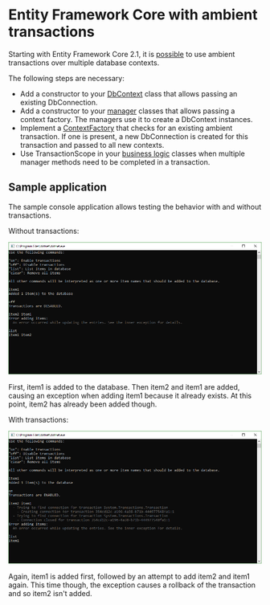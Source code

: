 # Entity Framework Core with ambient transactions

Starting with Entity Framework Core 2.1, it is [possible](https://docs.microsoft.com/en-us/ef/core/saving/transactions#using-systemtransactions) to use ambient transactions over multiple database contexts.

The following steps are necessary:

* Add a constructor to your [DbContext](Sample.EntityFramework/Context.cs) class that allows passing an existing DbConnection.
* Add a constructor to your [manager](Sample.EntityFramework/ItemManager.cs) classes that allows passing a context factory. The managers use it to create a DbContext instances.
* Implement a [ContextFactory](Sample.EntityFramework/TransactionAwareContextFactory.cs) that checks for an existing ambient transaction. If one is present, a new DbConnection is created for this transaction and passed to all new contexts.
* Use TransactionScope in your [business logic](Sample.BusinessLogic/ItemLogic.cs) classes when multiple manager methods need to be completed in a transaction.

## Sample application

The sample console application allows testing the behavior with and without transactions.

Without transactions:

![Behavior without transactions](images/off.png)

First, item1 is added to the database. Then item2 and item1 are added, causing an exception when adding item1 because it already exists. At this point, item2 has already been added though.

With transactions:

![Behavior with transactions](images/on.png)

Again, item1 is added first, followed by an attempt to add item2 and item1 again. This time though, the exception causes a rollback of the transaction and so item2 isn't added.
